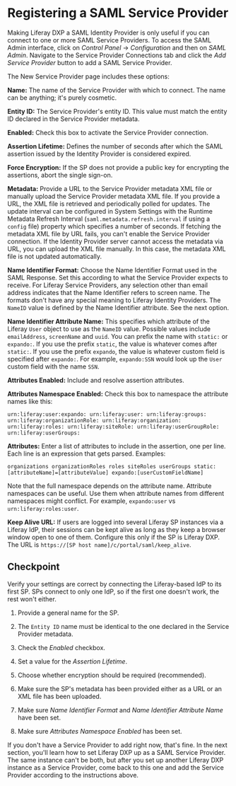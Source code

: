 # Registering a SAML Service Provider

Making Liferay DXP a SAML Identity Provider is only useful if you can connect to one or more SAML Service Providers. To access the SAML Admin interface, click on *Control Panel* &rarr; *Configuration* and then on *SAML Admin*. Navigate to the Service Provider Connections tab and click the *Add Service Provider* button to add a SAML Service Provider.

The New Service Provider page includes these options:

**Name:** The name of the Service Provider with which to connect. The name can be anything; it's purely cosmetic.

**Entity ID:** The Service Provider's entity ID. This value must match the entity ID declared in the Service Provider metadata.

**Enabled:** Check this box to activate the Service Provider connection.

**Assertion Lifetime:** Defines the number of seconds after which the SAML assertion issued by the Identity Provider is considered expired.

**Force Encryption:** If the SP does not provide a public key for encrypting the assertions, abort the single sign-on. 

**Metadata:** Provide a URL to the Service Provider metadata XML file or manually upload the Service Provider metadata XML file. If you provide a URL, the XML file is retrieved and periodically polled for updates. The update interval can be configured in System Settings with the Runtime Metadata Refresh Interval (`saml.metadata.refresh.interval` if using a `config` file) property which specifies a number of seconds. If fetching the metadata XML file by URL fails, you can't enable the Service Provider connection. If the Identity Provider server cannot access the metadata via URL, you can upload the XML file manually. In this case, the metadata XML file is not updated automatically. 

**Name Identifier Format:** Choose the Name Identifier Format used in the SAML Response. Set this according to what the Service Provider expects to receive. For Liferay Service Providers, any selection other than email address indicates that the Name Identifier refers to screen name. The formats don't have any special meaning to Liferay Identity Providers. The `NameID` value is defined by the Name Identifier attribute. See the next option.

**Name Identifier Attribute Name:** This specifies which attribute of the Liferay `User` object to use as the `NameID` value. Possible values include `emailAddress`, `screenName` and `uuid`. You can prefix the name with `static:` or `expando:`. If you use the prefix `static`, the value is whatever comes after `static:`. If you use the prefix `expando`, the value is whatever custom field is specified after `expando:`. For example, `expando:SSN` would look up the `User` custom field with the name `SSN`.

**Attributes Enabled:** Include and resolve assertion attributes.

**Attributes Namespace Enabled:** Check this box to namespace the attribute names like this:

    urn:liferay:user:expando: urn:liferay:user: urn:liferay:groups: urn:liferay:organizationRole: urn:liferay:organization: urn:liferay:roles: urn:liferay:siteRole: urn:liferay:userGroupRole: urn:liferay:userGroups:

**Attributes:** Enter a list of attributes to include in the assertion, one per line. Each line is an expression that gets parsed. Examples: 

    organizations organizationRoles roles siteRoles userGroups static:[attributeName]=[attributeValue] expando:[userCustomFieldName] 

Note that the full namespace depends on the attribute name. Attribute namespaces can be useful. Use them when attribute names from different namespaces might conflict. For example, `expando:user` vs `urn:liferay:roles:user`.

**Keep Alive URL:** If users are logged into several Liferay SP instances via a Liferay IdP, their sessions can be kept alive as long as they keep a browser window open to one of them. Configure this only if the SP is Liferay DXP. The URL is `https://[SP host name]/c/portal/saml/keep_alive`. 

## Checkpoint

Verify your settings are correct by connecting the Liferay-based IdP to its first SP. SPs connect to only one IdP, so if the first one doesn't work, the rest won't either. 

1. Provide a general name for the SP.

2. The `Entity ID` name must be identical to the one declared in the Service Provider metadata.

3. Check the *Enabled* checkbox.

4. Set a value for the *Assertion Lifetime*.

5. Choose whether encryption should be required (recommended). 

6. Make sure the SP's metadata has been provided either as a URL or an XML file has been uploaded.

7. Make sure *Name Identifier Format* and *Name Identifier Attribute Name* have been set.

8. Make sure *Attributes Namespace Enabled* has been set.

If you don't have a Service Provider to add right now, that's fine. In the next section, you'll learn how to set Liferay DXP up as a SAML Service Provider. The same instance can't be both, but after you set up another Liferay DXP instance as a Service Provider, come back to this one and add the Service Provider according to the instructions above.
